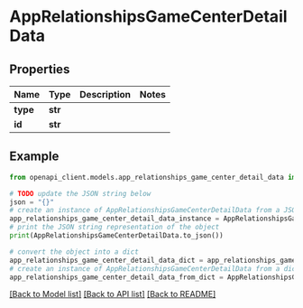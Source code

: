 # AppRelationshipsGameCenterDetailData


## Properties

Name | Type | Description | Notes
------------ | ------------- | ------------- | -------------
**type** | **str** |  | 
**id** | **str** |  | 

## Example

```python
from openapi_client.models.app_relationships_game_center_detail_data import AppRelationshipsGameCenterDetailData

# TODO update the JSON string below
json = "{}"
# create an instance of AppRelationshipsGameCenterDetailData from a JSON string
app_relationships_game_center_detail_data_instance = AppRelationshipsGameCenterDetailData.from_json(json)
# print the JSON string representation of the object
print(AppRelationshipsGameCenterDetailData.to_json())

# convert the object into a dict
app_relationships_game_center_detail_data_dict = app_relationships_game_center_detail_data_instance.to_dict()
# create an instance of AppRelationshipsGameCenterDetailData from a dict
app_relationships_game_center_detail_data_from_dict = AppRelationshipsGameCenterDetailData.from_dict(app_relationships_game_center_detail_data_dict)
```
[[Back to Model list]](../README.md#documentation-for-models) [[Back to API list]](../README.md#documentation-for-api-endpoints) [[Back to README]](../README.md)


